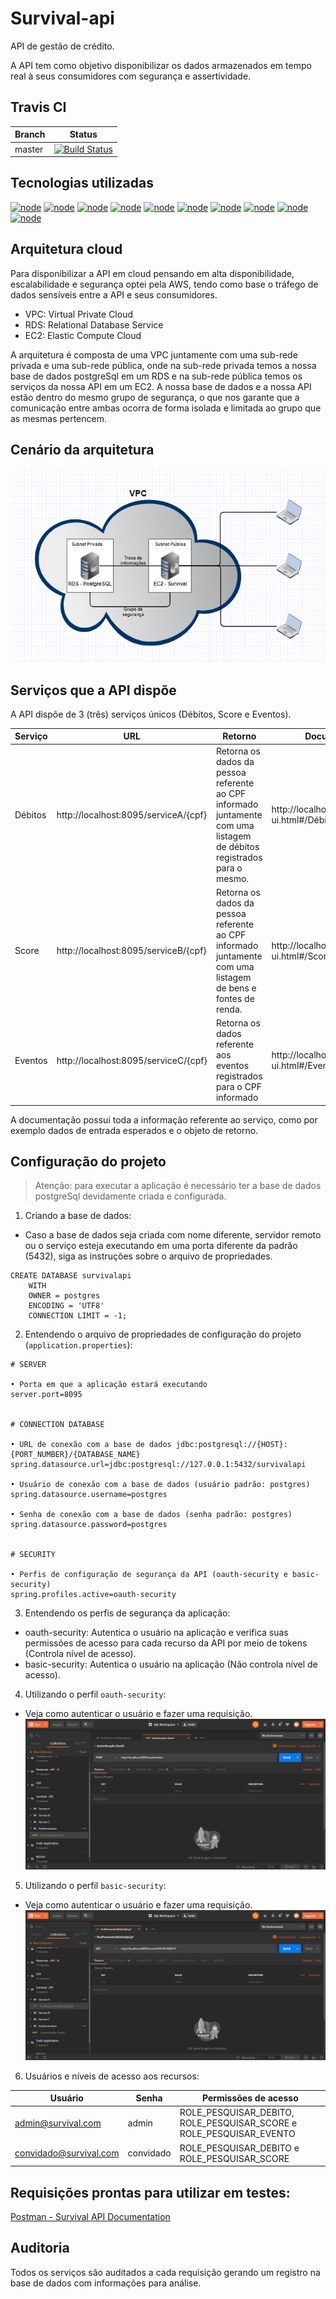 # Survival-api
API de gestão de crédito.

A API tem como objetivo disponibilizar os dados armazenados em tempo real à seus consumidores com segurança e assertividade.

## Travis CI

|Branch|Status
|--|--|
|master|[![Build Status](https://travis-ci.org/jonathanmdr/Survival-api.svg?branch=master)](https://travis-ci.org/jonathanmdr/Survival-api)

## Tecnologias utilizadas
[![node](https://img.shields.io/badge/OpenJDK-12.0.2-lightgray.svg)](https://www.java.com/pt_BR/download/)
[![node](https://img.shields.io/badge/Maven-3.5.4-steelblue.svg)](https://maven.apache.org/download.cgi)
[![node](https://img.shields.io/badge/Lombok-1.18.8-indianRed.svg)](https://projectlombok.org/)
[![node](https://img.shields.io/badge/PostgreSQL-42.2.6-blue.svg)](https://www.postgresql.org/download/)
[![node](https://img.shields.io/badge/Springboot-2.1.7.RELEASE-springgreen.svg)](https://spring.io/)
[![node](https://img.shields.io/badge/Modelmapper-2.3.0-orange.svg)](http://modelmapper.org/)
[![node](https://img.shields.io/badge/Swagger-2.9.2-lime.svg)](https://swagger.io/)
[![node](https://img.shields.io/badge/OAuth2-2.2.5.RELEASE-black.svg)](https://oauth.net/2/)
[![node](https://img.shields.io/badge/JWT-1.0.9.RELEASE-purple.svg)](https://jwt.io/)
[![node](https://img.shields.io/badge/Flyway-5.2.4-silver.svg)](https://flywaydb.org/)


## Arquitetura cloud 
Para disponibilizar a API em cloud pensando em alta disponibilidade, escalabilidade e segurança optei pela AWS, tendo como base o tráfego de dados sensíveis entre a API e seus consumidores.

 - VPC: Virtual Private Cloud
 - RDS: Relational Database Service
 - EC2: Elastic Compute Cloud

A arquitetura é composta de uma VPC juntamente com uma sub-rede privada e uma sub-rede pública, onde na sub-rede privada temos a nossa base de dados postgreSql em um RDS e na sub-rede pública temos os serviços da nossa API em um EC2.
A nossa base de dados e a nossa API estão dentro do mesmo grupo de segurança, o que nos garante que a comunicação entre ambas ocorra de forma isolada e limitada ao grupo que as mesmas pertencem.

## Cenário da arquitetura
[![node](https://github.com/jonathanmdr/Survival-api/blob/master/images/arquitetura_cloud.png)](https://github.com/jonathanmdr/Survival-api/blob/master/images)

## Serviços que a API dispõe
A API dispõe de 3 (três) serviços únicos (Débitos, Score e Eventos).

|Serviço|URL|Retorno|Documentação
|--|--|--|--|
|Débitos|http://localhost:8095/serviceA/{cpf}|Retorna os dados da pessoa referente ao CPF informado juntamente com uma listagem de débitos registrados para o mesmo.|http://localhost:8095/swagger-ui.html#/Débitos
|Score|http://localhost:8095/serviceB/{cpf}|Retorna os dados da pessoa referente ao CPF informado juntamente com uma listagem de bens e fontes de renda.|http://localhost:8095/swagger-ui.html#/Score
|Eventos|http://localhost:8095/serviceC/{cpf}|Retorna os dados referente aos eventos registrados para o CPF informado|http://localhost:8095/swagger-ui.html#/Eventos

A documentação possui toda a informação referente ao serviço, como por exemplo dados de entrada esperados e o objeto de retorno.

## Configuração do projeto
> Atenção: para executar a aplicação é necessário ter a base de dados postgreSql devidamente criada e configurada.

1. Criando a base de dados:
 - Caso a base de dados seja criada com nome diferente, servidor remoto ou o serviço esteja executando em uma porta diferente da padrão (5432), siga as instruções sobre o arquivo de propriedades.
```
CREATE DATABASE survivalapi
    WITH 
    OWNER = postgres
    ENCODING = 'UTF8'
    CONNECTION LIMIT = -1;
```

2. Entendendo o arquivo de propriedades de configuração do projeto (`application.properties`):
```
# SERVER

• Porta em que a aplicação estará executando
server.port=8095


# CONNECTION DATABASE

• URL de conexão com a base de dados jdbc:postgresql://{HOST}:{PORT_NUMBER}/{DATABASE_NAME}
spring.datasource.url=jdbc:postgresql://127.0.0.1:5432/survivalapi

• Usuário de conexão com a base de dados (usuário padrão: postgres)
spring.datasource.username=postgres

• Senha de conexão com a base de dados (senha padrão: postgres)
spring.datasource.password=postgres


# SECURITY

• Perfis de configuração de segurança da API (oauth-security e basic-security)
spring.profiles.active=oauth-security
```

3. Entendendo os perfis de segurança da aplicação:
 - oauth-security: Autentica o usuário na aplicação e verifica suas permissões de acesso para cada recurso da API por meio de tokens (Controla nível de acesso).
 - basic-security: Autentica o usuário na aplicação (Não controla nível de acesso).
 
4. Utilizando o perfil `oauth-security`:
 - Veja como autenticar o usuário e fazer uma requisição. 
 [![node](https://github.com/jonathanmdr/Survival-api/blob/master/images/oauth.gif)](https://github.com/jonathanmdr/Survival-api/blob/master/images)
 
5. Utilizando o perfil `basic-security`:
 - Veja como autenticar o usuário e fazer uma requisição.
 [![node](https://github.com/jonathanmdr/Survival-api/blob/master/images/basic.gif)](https://github.com/jonathanmdr/Survival-api/blob/master/images)
 
6. Usuários e níveis de acesso aos recursos:

|Usuário|Senha|Permissões de acesso
|--|--|--|
|admin@survival.com|admin|ROLE_PESQUISAR_DEBITO, ROLE_PESQUISAR_SCORE e ROLE_PESQUISAR_EVENTO
|convidado@survival.com|convidado|ROLE_PESQUISAR_DEBITO e ROLE_PESQUISAR_SCORE

## Requisições prontas para utilizar em testes:
[Postman - Survival API Documentation](https://documenter.getpostman.com/view/6429490/SWT5jgkj)

## Auditoria
Todos os serviços são auditados a cada requisição gerando um registro na base de dados com informações para análise.
